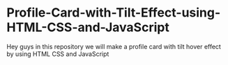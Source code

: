 # Profile-Card-with-Tilt-Effect-using-HTML-CSS-and-JavaScript
Hey guys in this repository we will make a profile card with tilt hover effect by using HTML CSS and JavaScript
